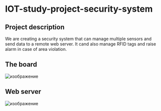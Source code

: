 # IOT-study-project-security-system
## Project description
We are creating a security system that can manage multiple sensors and send data to a remote
web server. It cand also manage RFID tags and raise alarm in case of area violation.
## The board
![изображение](https://user-images.githubusercontent.com/83931815/167280609-8c671d4f-7e5b-4255-a653-82d19cd9dcc9.png)
## Web server
![изображение](https://user-images.githubusercontent.com/83931815/167280403-b5d62a62-1c0f-4f5a-a5d6-9c7b7c6872d0.png)

